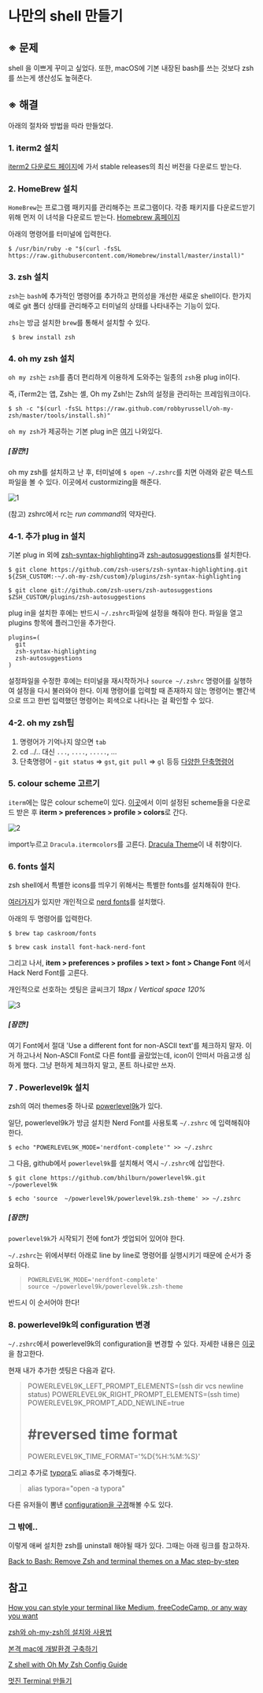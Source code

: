 # 나만의 shell 만들기



## ※ 문제

shell 을 이쁘게 꾸미고 싶었다. 또한, macOS에 기본 내장된 bash를 쓰는 것보다 zsh를 쓰는게 생산성도 높혀준다.



## ※ 해결

아래의 절차와 방법을 따라 만들었다.

### 1. iterm2 설치

[iterm2 다운로드 페이지](https://www.iterm2.com/downloads.html)에 가서 stable releases의 최신 버전을 다운로드 받는다.



### 2. HomeBrew 설치

`HomeBrew`는 프로그램 패키지를 관리해주는 프로그램이다. 각종 패키지를 다운로드받기 위해 먼저 이 녀석을 다운로드 받는다. [Homebrew 홈페이지](https://brew.sh)



아래의 명령어를 터미널에 입력한다.

```shell
$ /usr/bin/ruby -e "$(curl -fsSL https://raw.githubusercontent.com/Homebrew/install/master/install)"
```



### 3. zsh 설치

`zsh`는 `bash`에 추가적인 명령어를 추가하고 편의성을 개선한 새로운 shell이다. 한가지 예로 git 폴더 상태를 관리해주고 터미널의 상태를 나타내주는 기능이 있다.

`zhs`는 방금 설치한 `brew`를 통해서 설치할 수 있다.

``` $ brew install zsh```



### 4. oh my zsh 설치

`oh my zsh`는 `zsh`를 좀더 편리하게 이용하게 도와주는 일종의 `zsh`용 plug in이다.

즉,  iTerm2는 앱, Zsh는 셸, Oh my Zsh!는 Zsh의 설정을 관리하는 프레임워크이다.

```shell
$ sh -c "$(curl -fsSL https://raw.github.com/robbyrussell/oh-my-zsh/master/tools/install.sh)"
```

`oh my zsh`가 제공하는 기본 plug in은 [여기](https://github.com/robbyrussell/oh-my-zsh/wiki/Plugins) 나와있다.



##### [잠깐!]

oh my zsh를 설치하고 난 후, 터미널에 `$ open ~/.zshrc`를 치면 아래와 같은 텍스트파일을 볼 수 있다. 이곳에서 custormizing을 해준다. 

![1](./img/zshrc_example.png)

(참고) zshrc에서 rc는 *run command*의 약자란다.



### 4-1. 추가 plug in 설치

기본 plug in 외에 [zsh-syntax-highlighting](https://github.com/zsh-users/zsh-syntax-highlighting)과 [zsh-autosuggestions](https://github.com/zsh-users/zsh-autosuggestions)를 설치한다.

```shell
$ git clone https://github.com/zsh-users/zsh-syntax-highlighting.git ${ZSH_CUSTOM:-~/.oh-my-zsh/custom}/plugins/zsh-syntax-highlighting
```

```shell
$ git clone git://github.com/zsh-users/zsh-autosuggestions $ZSH_CUSTOM/plugins/zsh-autosuggestions
```



plug in을 설치한 후에는 반드시 `~/.zshrc`파일에 설정을 해줘야 한다. 파일을 열고 plugins 항목에 플러그인을 추가한다.

```
plugins=(
  git
  zsh-syntax-highlighting
  zsh-autosuggestions
)
```

설정파일을 수정한 후에는 터미널을 재시작하거나 `source ~/.zshrc` 명령어를 실행하여 설정을 다시 불러와야 한다. 이제 명령어를 입력할 때 존재하지 않는 명령어는 빨간색으로 뜨고 한번 입력했던 명령어는 회색으로 나타나는 걸 확인할 수 있다.



### 4-2. oh my zsh팁

1. 명령어가 기억나지 않으면 `tab`
2. cd ../.. 대신 `...`, `....`, `.....`, …
3. 단축명령어 - `git status` => `gst`, `git pull` => `gl` 등등 [다양한 단축명령어](https://github.com/robbyrussell/oh-my-zsh/wiki/Plugin:git)





### 5. colour scheme 고르기

`iterm`에는 많은 colour scheme이 있다. [이곳](https://iterm2colorschemes.com)에서 이미 설정된 scheme들을 다운로드 받은 후 **iterm > preferences > profile > colors**로 간다.



![2](./img/color_setup.png)

import누르고 `Dracula.itermcolors`를 고른다. [Dracula Theme](https://github.com/dracula/dracula-theme/)이 내 취향이다.



### 6. fonts 설치

zsh shell에서 특별한 icons를 띄우기 위해서는 특별한 fonts를 설치해줘야 한다.

[여러가지](https://github.com/ryanoasis/nerd-fonts#font-installation)가 있지만 개인적으로 [nerd fonts](https://github.com/ryanoasis/nerd-fonts#option-4-homebrew-fonts)를 설치했다.

아래의 두 명령어를 입력한다.

```shell
$ brew tap caskroom/fonts
```

```shell
$ brew cask install font-hack-nerd-font
```

그리고 나서, **item > preferences > profiles > text > font > Change Font** 에서 Hack Nerd Font를 고른다.

개인적으로 선호하는 셋팅은 글씨크기 *18px* / *Vertical space 120%*

![3](./img/font_setup.png)



##### [잠깐!]

여기 Font에서 절대 'Use a different font for non-ASCII text'를 체크하지 말자. 이거 하고나서 Non-ASCII Font로 다른 font를 골랐었는데, icon이 안떠서 마음고생 심하게 했다. 그냥 편하게 체크하지 말고, 폰트 하나로만 쓰자.





### 7 . Powerlevel9k 설치

zsh의 여러 themes중 하나로 [powerlevel9k](https://github.com/bhilburn/powerlevel9k/wiki/Install-Instructions#step-1-install-powerlevel9k)가 있다.

일단, powerlevel9k가 방금 설치한 Nerd Font를 사용토록 `~/.zshrc` 에 입력해줘야 한다.

```shell
$ echo "POWERLEVEL9K_MODE='nerdfont-complete'" >> ~/.zshrc
```



그 다음, github에서 `powerlevel9k`를 설치해서 역시 `~/.zshrc`에 삽입한다.

```shell
$ git clone https://github.com/bhilburn/powerlevel9k.git ~/powerlevel9k	
```

```shell
$ echo 'source  ~/powerlevel9k/powerlevel9k.zsh-theme' >> ~/.zshrc
```



##### [잠깐!]

`powerlevel9k`가 시작되기 전에 font가 셋업되어 있어야 한다.

`~/.zshrc`는 위에서부터 아래로 line by line로 명령어를 실행시키기 때문에 순서가 중요하다.

> ```
> POWERLEVEL9K_MODE='nerdfont-complete'
> source ~/powerlevel9k/powerlevel9k.zsh-theme
> ```

반드시 이 순서어야 한다!



### 8. powerlevel9k의 configuration 변경

`~/.zshrc`에서 powerlevel9k의 configuration을 변경할 수 있다. 자세한 내용은 [이곳](https://github.com/bhilburn/powerlevel9k#prompt-customization)을 참고한다.

현재 내가 추가한 셋팅은 다음과 같다.



> POWERLEVEL9K_LEFT_PROMPT_ELEMENTS=(ssh dir vcs newline status)
> POWERLEVEL9K_RIGHT_PROMPT_ELEMENTS=(ssh time)
> POWERLEVEL9K_PROMPT_ADD_NEWLINE=true
>
> # #reversed time format
>
> POWERLEVEL9K_TIME_FORMAT='%D{%H:%M:%S}'



그리고 추가로 [typora](https://typora.io)도 alias로 추가해줬다.

> alias typora="open -a typora"



다른 유저들이 뽐낸 [configuration을 구경](https://github.com/bhilburn/powerlevel9k/wiki/Show-Off-Your-Config)해볼 수도 있다. 





### 그 밖에..

이렇게 애써 설치한 zsh를 uninstall 해야될 때가 있다. 그때는 아래 링크를 참고하자.

[Back to Bash: Remove Zsh and terminal themes on a Mac step-by-step](https://medium.com/the-code-review/back-to-bash-remove-zsh-and-terminal-themes-on-a-mac-step-by-step-f89f69d2ec73)







## 참고

[How you can style your terminal like Medium, freeCodeCamp, or any way you want](https://medium.freecodecamp.org/how-you-can-style-your-terminal-like-medium-freecodecamp-or-any-way-you-want-f499234d48bc#c8bd)

[zsh와 oh-my-zsh의 설치와 사용법](https://aweekj.github.io/zsh/)

[본격 mac에 개발환경 구축하기](https://subicura.com/2017/11/22/mac-os-development-environment-setup.html)

[Z shell with Oh My Zsh Config Guide](https://blog.funspaces.org/2017/02/13/z-shell-with-oh-my-zsh-config-guide/#z-shell-1990년에-나온-shell이-갑자기-왜)

[멋진 Terminal 만들기](https://beomi.github.io/2017/07/07/Beautify-ZSH/)